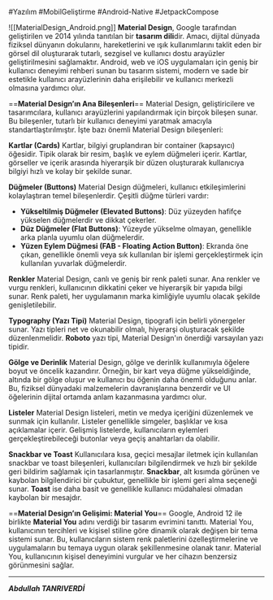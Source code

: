 #Yazılım #MobilGeliştirme #Android-Native  #JetpackCompose


![[MaterialDesign_Android.png]]
**Material Design**, Google tarafından geliştirilen ve 2014 yılında tanıtılan bir **tasarım dili**dir. Amacı, dijital dünyada fiziksel dünyanın dokularını, hareketlerini ve ışık kullanımlarını taklit eden bir görsel dil oluşturarak tutarlı, sezgisel ve kullanıcı dostu arayüzler geliştirilmesini sağlamaktır. Android, web ve iOS uygulamaları için geniş bir kullanıcı deneyimi rehberi sunan bu tasarım sistemi, modern ve sade bir estetikle kullanıcı arayüzlerinin daha erişilebilir ve kullanıcı merkezli olmasına yardımcı olur.


==**Material Design’ın Ana Bileşenleri**==
Material Design, geliştiricilere ve tasarımcılara, kullanıcı arayüzlerini yapılandırmak için birçok bileşen sunar. Bu bileşenler, tutarlı bir kullanıcı deneyimi yaratmak amacıyla standartlaştırılmıştır. İşte bazı önemli Material Design bileşenleri:

**Kartlar (Cards)**
Kartlar, bilgiyi gruplandıran bir container (kapsayıcı) öğesidir. Tipik olarak bir resim, başlık ve eylem düğmeleri içerir. Kartlar, görseller ve içerik arasında hiyerarşik bir düzen oluşturarak kullanıcıya bilgiyi hızlı ve kolay bir şekilde sunar.


**Düğmeler (Buttons)**
Material Design düğmeleri, kullanıcı etkileşimlerini kolaylaştıran temel bileşenlerdir. Çeşitli düğme türleri vardır:
- **Yükseltilmiş Düğmeler (Elevated Buttons)**: Düz yüzeyden hafifçe yükselen düğmelerdir ve dikkat çekerler.
- **Düz Düğmeler (Flat Buttons)**: Yüzeyde yükselme olmayan, genellikle arka planla uyumlu olan düğmelerdir.
- **Yüzen Eylem Düğmesi (FAB - Floating Action Button)**: Ekranda öne çıkan, genellikle önemli veya sık kullanılan bir işlemi gerçekleştirmek için kullanılan yuvarlak düğmelerdir.


**Renkler**
Material Design, canlı ve geniş bir renk paleti sunar. Ana renkler ve vurgu renkleri, kullanıcının dikkatini çeker ve hiyerarşik bir yapıda bilgi sunar. Renk paleti, her uygulamanın marka kimliğiyle uyumlu olacak şekilde genişletilebilir.


**Typography (Yazı Tipi)**
Material Design, tipografi için belirli yönergeler sunar. Yazı tipleri net ve okunabilir olmalı, hiyerarşi oluşturacak şekilde düzenlenmelidir. **Roboto** yazı tipi, Material Design'ın önerdiği varsayılan yazı tipidir.


**Gölge ve Derinlik**
Material Design, gölge ve derinlik kullanımıyla öğelere boyut ve öncelik kazandırır. Örneğin, bir kart veya düğme yükseldiğinde, altında bir gölge oluşur ve kullanıcı bu öğenin daha önemli olduğunu anlar. Bu, fiziksel dünyadaki malzemelerin davranışlarına benzerdir ve UI öğelerinin dijital ortamda anlam kazanmasına yardımcı olur.


**Listeler**
Material Design listeleri, metin ve medya içeriğini düzenlemek ve sunmak için kullanılır. Listeler genellikle simgeler, başlıklar ve kısa açıklamalar içerir. Gelişmiş listelerde, kullanıcıların eylemleri gerçekleştirebileceği butonlar veya geçiş anahtarları da olabilir.


**Snackbar ve Toast**
Kullanıcılara kısa, geçici mesajlar iletmek için kullanılan snackbar ve toast bileşenleri, kullanıcıları bilgilendirmek ve hızlı bir şekilde geri bildirim sağlamak için tasarlanmıştır. **Snackbar**, alt kısımda görünen ve kaybolan bilgilendirici bir çubuktur, genellikle bir işlemi geri alma seçeneği sunar. **Toast** ise daha basit ve genellikle kullanıcı müdahalesi olmadan kaybolan bir mesajdır.<br>


==**Material Design’ın Gelişimi: Material You**==
Google, Android 12 ile birlikte **Material You** adını verdiği bir tasarım evrimini tanıttı. Material You, kullanıcının tercihleri ve kişisel stiline göre dinamik olarak değişen bir tema sistemi sunar. Bu, kullanıcıların sistem renk paletlerini özelleştirmelerine ve uygulamaların bu temaya uygun olarak şekillenmesine olanak tanır. Material You, kullanıcının kişisel deneyimini vurgular ve her cihazın benzersiz görünmesini sağlar.
***

***Abdullah TANRIVERDİ***

